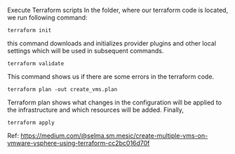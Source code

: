 Execute Terraform scripts
In the folder, where our terraform code is located, we run following command:
```
terraform init
``` 
this command downloads and initializes provider plugins and other local settings which will be used in subsequent commands.
```
terraform validate 
```
This command shows us if there are some errors in the terraform code.
```
terraform plan -out create_vms.plan
```
Terraform plan shows what changes in the configuration will be applied to the infrastructure and which resources will be added.
Finally,

```
terraform apply
```

Ref:
https://medium.com/@selma.sm.mesic/create-multiple-vms-on-vmware-vsphere-using-terraform-cc2bc016d70f